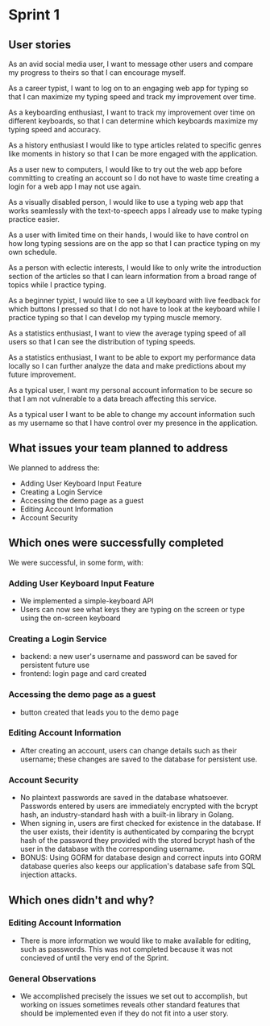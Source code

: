 # Sprint 1

## User stories

As an avid social media user, I want to message other users and compare my progress to theirs so that I can encourage myself.

As a career typist, I want to log on to an engaging web app for typing so that I can maximize my typing speed and track my improvement over time.

As a keyboarding enthusiast, I want to track my improvement over time on different keyboards, so that I can determine which keyboards maximize my typing speed and accuracy.

As a history enthusiast I would like to type articles related to specific genres like moments in history so that I can be more engaged with the application.

As a user new to computers, I would like to try out the web app before committing to creating an account so I do not have to waste time creating a login for a web app I may not use again.

As a visually disabled person, I would like to use a typing web app that works seamlessly with the text-to-speech apps I already use to make typing practice easier.

As a user with limited time on their hands, I would like to have control on how long typing sessions are on the app so that I can practice typing on my own schedule.

As a person with eclectic interests, I would like to only write the introduction section of the articles so that I can learn information from a broad range of topics while I practice typing. 

As a beginner typist, I would like to see a UI keyboard with live feedback for which buttons I pressed so that I do not have to look at the keyboard while I practice typing so that I can develop my typing muscle memory.

As a statistics enthusiast, I want to view the average typing speed of all users so that I can see the distribution of typing speeds.

As a statistics enthusiast, I want to be able to export my performance data locally so I can further analyze the data and make predictions about my future improvement.

As a typical user, I want my personal account information to be secure so that I am not vulnerable to a data breach affecting this service.

As a typical user I want to be able to change my account information such as my username so that I have control over my presence in the application.

## What issues your team planned to address

We planned to address the:
- Adding User Keyboard Input Feature
- Creating a Login Service
- Accessing the demo page as a guest
- Editing Account Information
- Account Security

## Which ones were successfully completed
We were successful, in some form, with:
### Adding User Keyboard Input Feature
- We implemented a simple-keyboard API
- Users can now see what keys they are typing on the screen or type using the on-screen keyboard
### Creating a Login Service
- backend: a new user's username and password can be saved for persistent future use
- frontend: login page and card created
### Accessing the demo page as a guest
- button created that leads you to the demo page
### Editing Account Information
- After creating an account, users can change details such as their username; these changes are saved to the database for persistent use.
### Account Security
- No plaintext passwords are saved in the database whatsoever. Passwords entered by users are immediately encrypted with the bcrypt hash, an industry-standard hash with a built-in library in Golang. 
- When signing in, users are first checked for existence in the database. If the user exists, their identity is authenticated by comparing the bcrypt hash of the password they provided with the stored bcrypt hash of the user in the database with the corresponding username. 
- BONUS: Using GORM for database design and correct inputs into GORM database queries also keeps our application's database safe from SQL injection attacks.

## Which ones didn't and why?
### Editing Account Information
- There is more information we would like to make available for editing, such as passwords. This was not completed because it was not concieved of until the very end of the Sprint. 
### General Observations 
- We accomplished precisely the issues we set out to accomplish, but working on issues sometimes reveals other standard features that should be implemented even if they do not fit into a user story. 

